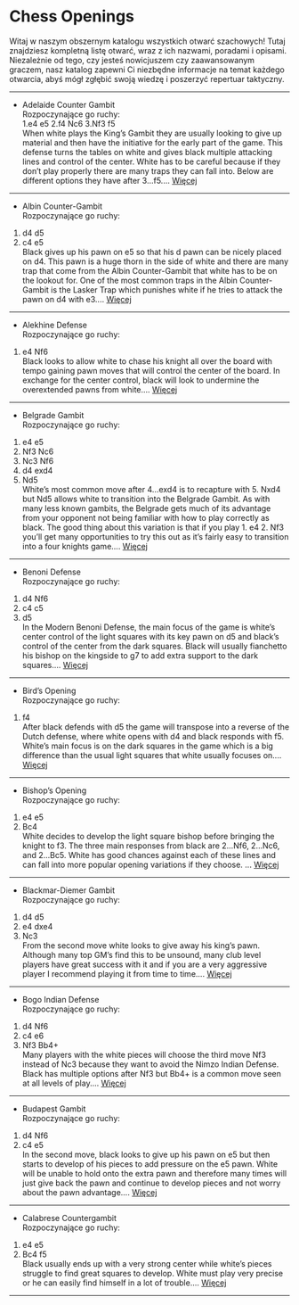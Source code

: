 
Chess Openings
==============


Witaj w naszym obszernym katalogu wszystkich otwarć szachowych! Tutaj znajdziesz kompletną listę otwarć, wraz z ich nazwami, poradami i opisami. Niezależnie od tego, czy jesteś nowicjuszem czy zaawansowanym graczem, nasz katalog zapewni Ci niezbędne informacje na temat każdego otwarcia, abyś mógł zgłębić swoją wiedzę i poszerzyć repertuar taktyczny.  
***  
- Adelaide Counter Gambit   
Rozpoczynające go ruchy:  
1.e4 e5
2.f4 Nc6
3.Nf3 f5  
When white plays the King’s Gambit they are usually looking to give up material and then have the initiative for the early part of the game. This defense turns the tables on white and gives black multiple attacking lines and control of the center. White has to be careful because if they don’t play properly there are many traps they can fall into. Below are different options they have after 3…f5.... [Więcej]  
***  
- Albin Counter-Gambit   
Rozpoczynające go ruchy:  
1. d4 d5
2. c4 e5  
Black gives up his pawn on e5 so that his d pawn can be nicely placed on d4. This pawn is a huge thorn in the side of white and there are many trap that come from the Albin Counter-Gambit that white has to be on the lookout for. One of the most common traps in the Albin Counter-Gambit is the Lasker Trap which punishes white if he tries to attack the pawn on d4 with e3.... [Więcej]  
***  
- Alekhine Defense   
Rozpoczynające go ruchy:  
1. e4 Nf6  
Black looks to allow white to chase his knight all over the board with tempo gaining pawn moves that will control the center of the board. In exchange for the center control, black will look to undermine the overextended pawns from white.... [Więcej]  
***  
- Belgrade Gambit   
Rozpoczynające go ruchy:  
1. e4 e5
2. Nf3 Nc6
3. Nc3 Nf6
4. d4 exd4
5. Nd5  
White’s most common move after 4…exd4 is to recapture with 5. Nxd4 but Nd5 allows white to transition into the Belgrade Gambit. As with many less known gambits, the Belgrade gets much of its advantage from your opponent not being familiar with how to play correctly as black. The good thing about this variation is that if you play 1. e4 2. Nf3 you’ll get many opportunities to try this out as it’s fairly easy to transition into a four knights game.... [Więcej]  
***  
- Benoni Defense   
Rozpoczynające go ruchy:  
1. d4 Nf6
2. c4 c5
3. d5  
In the Modern Benoni Defense, the main focus of the game is white’s center control of the light squares with its key pawn on d5 and black’s control of the center from the dark squares. Black will usually fianchetto his bishop on the kingside to g7 to add extra support to the dark squares.... [Więcej]  
***  
- Bird’s Opening   
Rozpoczynające go ruchy:  
1. f4  
After black defends with d5 the game will transpose into a reverse of the Dutch defense, where white opens with d4 and black responds with f5. White’s main focus is on the dark squares in the game which is a big difference than the usual light squares that white usually focuses on.... [Więcej]  
***  
- Bishop’s Opening   
Rozpoczynające go ruchy:  
1. e4 e5
2. Bc4  
White decides to develop the light square bishop before bringing the knight to f3. The three main responses from black are 2…Nf6, 2…Nc6, and 2…Bc5. White has good chances against each of these lines and can fall into more popular opening variations if they choose. ... [Więcej]  
***  
- Blackmar-Diemer Gambit   
Rozpoczynające go ruchy:  
1. d4 d5
2. e4 dxe4
3. Nc3  
From the second move white looks to give away his king’s pawn. Although many top GM’s find this to be unsound, many club level players have great success with it and if you are a very aggressive player I recommend playing it from time to time.... [Więcej]  
***  
- Bogo Indian Defense   
Rozpoczynające go ruchy:  
1. d4 Nf6
2. c4 e6
3. Nf3 Bb4+  
Many players with the white pieces will choose the third move Nf3 instead of Nc3 because they want to avoid the Nimzo Indian Defense. Black has multiple options after Nf3 but Bb4+ is a common move seen at all levels of play.... [Więcej]  
***  
- Budapest Gambit   
Rozpoczynające go ruchy:  
1. d4 Nf6
2. c4 e5  
In the second move, black looks to give up his pawn on e5 but then starts to develop of his pieces to add pressure on the e5 pawn. White will be unable to hold onto the extra pawn and therefore many times will just give back the pawn and continue to develop pieces and not worry about the pawn advantage.... [Więcej]  
***  
- Calabrese Countergambit   
Rozpoczynające go ruchy:  
1. e4 e5
2. Bc4 f5  
Black usually ends up with a very strong center while white’s pieces struggle to find great squares to develop. White must play very precise or he can easily find himself in a lot of trouble.... [Więcej]  
***


[Więcej]: Adelaide-Counter-Gambit.md
